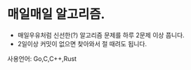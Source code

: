 # 매일매일 알고리즘.

- 매일우유처럼 신선한(?) 알고리즘 문제를 하루 2문제 이상 풉니다.
- 2일이상 커밋이 없으면 찾아와서 절 때려도 됩니다.

사용언어: Go,C,C++,Rust
